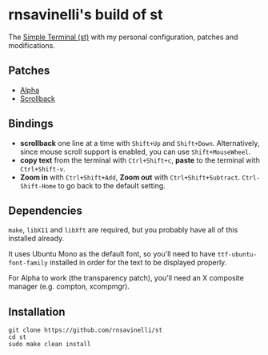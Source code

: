 # rnsavinelli's build of st

The [Simple Terminal (st)](https://st.suckless.org/) with my personal configuration, patches and modifications.

## Patches

+ [Alpha](https://st.suckless.org/patches/alpha/)
+ [Scrollback](https://st.suckless.org/patches/scrollback/)


## Bindings

+ **scrollback** one line at a time with `Shift+Up` and `Shift+Down`. Alternatively, since mouse scroll support is enabled, you can use `Shift+MouseWheel`.
+ **copy text** from the terminal with `Ctrl+Shift+c`, **paste** to the terminal with `Ctrl+Shift-v`.
+ **Zoom in** with `Ctrl+Shift+Add`, **Zoom out** with `Ctrl+Shift+Subtract`. `Ctrl-Shift-Home` to go back to the default setting.

## Dependencies

`make`, `libX11` and `libXft` are required, but you probably have all of this installed already.

It uses Ubuntu Mono as the default font, so you'll need to have `ttf-ubuntu-font-family` installed in order for the text to be displayed properly.

For Alpha to work (the transparency patch), you'll need an X composite manager (e.g. compton, xcompmgr).

## Installation
```
git clone https://github.com/rnsavinelli/st
cd st
sudo make clean install
```

